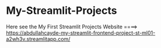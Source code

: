 # My-Streamlit-Projects

Here see the My First Streamlit Projects Website ====> https://abdullahcayde-my-streamlit-frontend-project-st-ml01-a2wh3v.streamlitapp.com/
